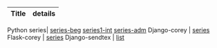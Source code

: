 
Title |  details |
| :---:   | :-: |

Python series| [series-beg](https://www.youtube.com/playlist?list=PL1A2CSdiySGJd0LJRRSwQZbPZaDP0q67j) [series1-int](youtube.com/playlist?list=PL1A2CSdiySGLPTXm0cTxlGYbReGqTcGRA) 
[series-adm](https://www.youtube.com/playlist?list=PL1A2CSdiySGIPxpSlgzsZiWDavYTAx61d)
Django-corey | [series](https://www.youtube.com/playlist?list=PL-osiE80TeTtoQCKZ03TU5fNfx2UY6U4p)  
Flask-corey | [series](https://www.youtube.com/playlist?list=PL-osiE80TeTs4UjLw5MM6OjgkjFeUxCYH)
Django-sendtex | [list](https://www.youtube.com/playlist?list=PLQVvvaa0QuDe9nqlirjacLkBYdgc2inh3)
